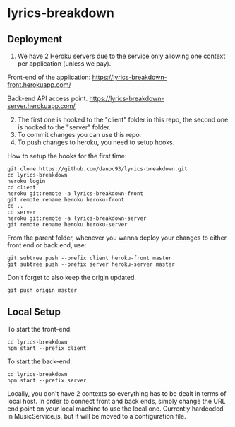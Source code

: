 # lyrics-breakdown


## Deployment

1. We have 2 Heroku servers due to the service only allowing one context per application (unless we pay).

Front-end of the application:
https://lyrics-breakdown-front.herokuapp.com/

Back-end API access point.
https://lyrics-breakdown-server.herokuapp.com/

2. The first one is hooked to the "client" folder in this repo, the second one is hooked to the "server" folder.
3. To commit changes you can use this repo.
4. To push changes to heroku, you need to setup hooks.

How to setup the hooks for the first time:

```
git clone https://github.com/danoc93/lyrics-breakdown.git
cd lyrics-breakdown
heroku login
cd client
heroku git:remote -a lyrics-breakdown-front
git remote rename heroku heroku-front
cd ..
cd server
heroku git:remote -a lyrics-breakdown-server
git remote rename heroku heroku-server
```

From the parent folder, whenever you wanna deploy your changes to either front end or back end, use:

```
git subtree push --prefix client heroku-front master
git subtree push --prefix server heroku-server master
```

Don't forget to also keep the origin updated.

```
git push origin master
```

## Local Setup

To start the front-end:

```
cd lyrics-breakdown
npm start --prefix client
```

To start the back-end:

```
cd lyrics-breakdown
npm start --prefix server
```


Locally, you don't have 2 contexts so everything has to be dealt in terms of local host. 
In order to connect front and back ends, simply change the URL end point on your local machine to use the local one.
Currently hardcoded in MusicService.js, but it will be moved to a configuration file.
